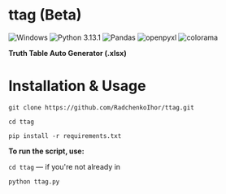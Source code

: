 # ttag (Beta)
![Windows](https://img.shields.io/badge/OS-Windows-lightblue.svg)
![Python 3.13.1](https://img.shields.io/badge/python-3.13.1-blue.svg)
![Pandas](https://img.shields.io/badge/pandas-2.2.3-limegreen.svg)
![openpyxl](https://img.shields.io/badge/openpyxl-3.1.5-seagreen.svg)
![colorama](https://img.shields.io/badge/colorama-0.4.6-yellow.svg)




**Truth Table Auto Generator (.xlsx)**  


# Installation & Usage
`git clone https://github.com/RadchenkoIhor/ttag.git`

`cd ttag`

`pip install -r requirements.txt`

**To run the script, use:** 

`cd ttag` — if you're not already in

`python ttag.py`

